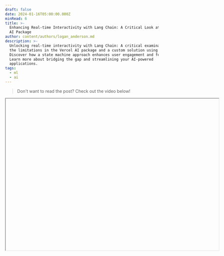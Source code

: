 ```yaml
---
draft: false
date: 2024-01-16T05:00:00.000Z
minRead: 6
title: >-
  Enhancing Real-time Interactivity with Lang Chain: A Critical Look at Vercel
  AI Package
author: content/authors/logan_anderson.md
description: >-
  Unlocking real-time interactivity with Lang Chain: A critical examination of
  the limitations in the Vercel AI package and a custom solution using XState.
  Discover how a state machine approach enhances user engagement and feedback.
  Learn more about bridging the gap and streamlining your AI-powered
  applications.
tags:
  - ml
  - ai
---
```


> Don't want to read the post? Check out the video below!

<Iframe url="https://www.youtube.com/embed/UluvYK3JZs4" width="700" height="500" />

## Introduction:

> Check out the [code on Github](https://github.com/logan-anderson/llm-xstate-demo "Github Code")

Before diving into today's topic, I want to preface this discussion with a shout out to Vercel. As a dedicated user of their products for over four years, I've found immense value in their offerings, particularly Next.js. The wealth of tutorials available online has been instrumental in my journey through the web development world. However, there's one aspect where I've found myself somewhat disappointed—the Vercel AI package.

## The Promise of Vercel AI:

The Vercel AI package boasts an impressive array of features, allowing developers to seamlessly integrate tools like Lang Chain, Anthropic, Hugging Face, or even ChatGPT directly into their front-end applications. With minimal backend configuration and a simple frontend hook, developers can quickly get their applications up and running.

## The Shortfall:

Despite the initial promise, my experience with the Vercel AI package has left me wanting. One significant drawback is the inability to stream intermediate steps back to the user in real time. This limitation becomes apparent when, for example, building a ChatGPT clone that generates images using a tool provided by the agent. Unfortunately, the current setup doesn't allow for providing real-time feedback to users about the ongoing processes.

## The Challenge:

To illustrate this point, let's consider an example. Imagine querying a ChatGPT interface about the sum from 1 to 10 and requesting a chart to visualize the calculation. With the Vercel package, you'd have to wait for the backend to complete the execution before receiving any response. This lack of real-time feedback hinders the user experience.

## A Proposed Solution:

To address this issue, I turned to a custom solution using Lang Chain and a state machine library called XState. By modeling the interaction between the agent and the user, I created a system that not only streams data but also does so in real time. This allows users to receive feedback as tools are being utilized, enhancing the overall interactivity.

## The XState Machine:

The state machine handles the back-and-forth communication between the agent and the user, tracking tool usage, execution, and user messages. The front end is designed to display these interactions, providing users with a dynamic and engaging experience. This approach not only addresses the real-time streaming limitation but also offers a consistent API for both frontend and backend operations.

## Conclusion:

In conclusion, while the Vercel AI package offers a robust set of features, the limitation in real-time streaming of intermediate steps can be a significant hindrance for certain applications. The custom solution using Lang Chain and XState demonstrates the potential for a more interactive and engaging user experience. State machines prove to be a valuable tool in managing the complexities of language models like ChatGPT.

The code is available on [Github](https://github.com/logan-anderson/llm-xstate-demo "Code on Github") and I welcome any feedback or suggestions for improvement. Feel free to let me know your thoughts in the comments below. Don't hesitate to reach out with any questions or comments!
